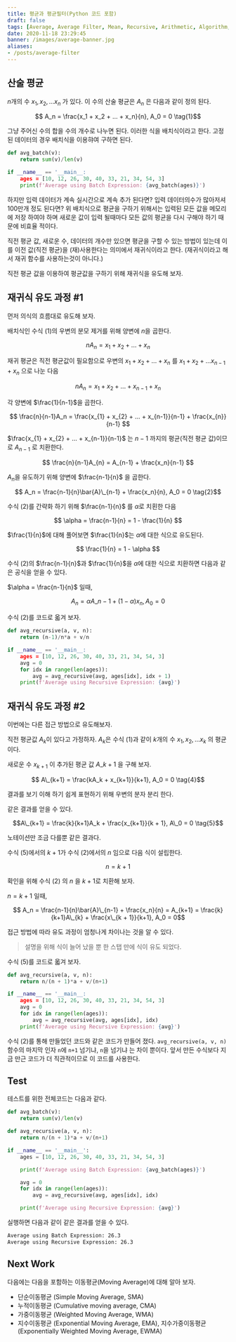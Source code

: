 ```yaml
---
title: 평균과 평균필터(Python 코드 포함)
draft: false
tags: [Average, Average Filter, Mean, Recursive, Arithmetic, Algorithm, Arithmetic Mean, Batch Expression, 배치식, Recursive Expression, 재귀식]
date: 2020-11-18 23:29:45
banner: /images/average-banner.jpg
aliases:
- /posts/average-filter
---
```


## 산술 평균

$n$개의 수 $x_1, x_2, ... x_n$ 가 있다. 이 수의 산술 평균은 $A_n$ 은 다음과 같이 정의 된다.  

$$ A_n = \frac{x_1 + x_2 + ... + x_n}{n}, A_0 = 0 \tag{1}$$

그냥 주어신 수의 합을 수의 개수로 나누면 된다. 이러한 식을 배치식이라고 한다. 고정된 데이터의 경우 배치식을 이용햐여 구하면 된다. 

```python
def avg_batch(v):
    return sum(v)/len(v)

if __name__ == '__main__:
    ages = [10, 12, 26, 30, 40, 33, 21, 34, 54, 3]
    print(f'Average using Batch Expression: {avg_batch(ages)}')
```

하지만 입력 데이터가 계속 실시간으로 계속 추가 된다면? 입력 데이터의수가 많아저셔 100만개 정도 된다면? 위 배치식으로 평균을 구하기 위해서는 입력된 모든 값을 메모리에 저장 하여야 하며 새로운 값이 입력 될때마다 모든 값의 평균을 다시 구해야 하기 때문에 비효율 적이다. 


직전 평균 값, 새로운 수, 데이터의 개수만 있으면 평균을 구할 수 있는 방법이 있는데 이를 이전 값(직전 평균)을 (재)사용한다는 의미에서 재귀식이라고 한다. (재귀식이라고 해서 재귀 함수를 사용하는것이 아니다.)


직전 평균 값을 이용하여 평균값을 구하기 위해 재귀식을 유도해 보자.

## 재귀식 유도 과정 #1
먼저 의식의 흐름대로 유도해 보자.

배치식인 수식 $(1)$의 우변의 분모 제거를 위해 양변에 $n$을 곱한다. 

$$ nA_n = x_1 + x_2 + ... + x_n $$

재귀 평균은 직전 평균값이 필요함으로 우변의 $x_1 + x_2 + ... + x_n$ 를 $x_1 + x_2 + ... x_{n-1} + x_n$ 으로 나눈 다음 

$$ nA_n = x_1 + x_2 + ... + x_{n-1} + x_n $$

각 양변에 $\frac{1}{n-1}$을 곱한다. 

$$ \frac{n}{n-1}A_n = \frac{x_{1} + x_{2} + ... + x_{n-1}}{n-1} + \frac{x_{n}}{n-1} $$


$\frac{x_{1} + x_{2} + ... + x_{n-1}}{n-1}$ 는 $n-1$ 까지의 평균(직전 평균 값)이므로 $A_{n-1}$ 로 치환한다. 


$$ \frac{n}{n-1}A_{n} = A_{n-1} + \frac{x_n}{n-1} $$

$A_n$을 유도하기 위해 양변에 $\frac{n-1}{n}$ 을 곱한다.

$$ A_n =  \frac{n-1}{n}\bar{A}\_{n-1} + \frac{x_n}{n}, A_0 = 0 \tag{2}$$

수식 $(2)$를 간략화 하기 위해 $\frac{n-1}{n}$ 를 $\alpha$로 치횐한 다음 

$$ \alpha = \frac{n-1}{n} = 1 - \frac{1}{n} $$

$\frac{1}{n}$에 대해 풀어보면 $\frac{1}{n}$는 $\alpha$에 대한 식으로 유도된다. 

$$ \frac{1}{n} = 1 - \alpha $$

수식 $(2)$의 $\frac{n-1}{n}$과 $\frac{1}{n}$을 $\alpha$에 대한 식으로 치환하면 다음과 같은 공식을 얻을 수 있다. 

$\alpha = \frac{n-1}{n}$ 일때,

$$ A_{n} = \alpha A\_{n-1} + {(1 - \alpha)x_n}, A_0 = 0 \tag{3}$$


수식 $(2)$를 코드로 옯겨 보자.

```python
def avg_recursive(a, v, n):
    return (n-1)/n*a + v/n

if __name__ == '__main__:
    ages = [10, 12, 26, 30, 40, 33, 21, 34, 54, 3]
    avg = 0
    for idx in range(len(ages)):
        avg = avg_recursive(avg, ages[idx], idx + 1)
    print(f'Average using Recursive Expression: {avg}')
```


## 재귀식 유도 과정 #2
이번에는 다른 접근 방법으로 유도해보자.

직전 평균값 $A_k$이 있다고 가정하자. $A_k$은 수식 $(1)$과 같이 $k$개의 수 $x_1, x_2, ... x_k$ 의  평균이다.

새로운 수 $x_{k+1}$ 이 추가된 평균 값 $A\_{k+1}$ 을 구해 보자. 

$$ A\_{k+1} = \frac{kA_k + x_{k+1}}{k+1}, A_0 = 0 \tag{4}$$ 

결과를 보기 이해 하기 쉽게 표현하기 위해 우변의 분자 분리 한다. 

같은 결과를 얻을 수 있다. 

$$A\_{k+1} = \frac{k}{k+1}A_k + \frac{x_{k+1}}{k + 1}, A\_0 = 0 \tag{5}$$


노테이션만 조금 다를뿐 같은 결과다.


수식 $(5)$에서의 $k+1$가  수식 $(2)$에서의 $n$ 임으로 다음 식이 설립한다.

$$ n = k + 1 $$

확인을 위해 수식 $(2)$ 의 $n$ 을 $k+1$로 치환해 보자.

$n = k + 1$ 일때, 

$$ A_n =  \frac{n-1}{n}\bar{A}\_{n-1} + \frac{x_n}{n} = A_{k+1} =  \frac{k}{k+1}A\_{k} + \frac{x\_{k + 1}}{k+1}, A_0 = 0$$


접근 방법에 따라 유도 과정이 엄청나게 차이나는 것을 알 수 있다.

> 설명을 위해 식이 늘어 났을 뿐 한 스탭 만에 식이 유도 되었다. 


수식 $(5)$를 코드로 옯겨 보자.

```python
def avg_recursive(a, v, n):
    return n/(n + 1)*a + v/(n+1)

if __name__ == '__main__:
    ages = [10, 12, 26, 30, 40, 33, 21, 34, 54, 3]
    avg = 0
    for idx in range(len(ages)):
        avg = avg_recursive(avg, ages[idx], idx)
    print(f'Average using Recursive Expression: {avg}')
```

수식 $(2)$를 통해 만들었던 코드와 같은 코드가 만들어 졌다. `avg_recursive(a, v, n)` 함수의 마지막 인자 `n`에  `n+1` 넘기냐, `n`을 넘기냐 는 차이 뿐이다.  앞서 만든 수식보다 지금 만근 코드가 더 직관적이므로 이 코드를 사용한다.


## Test

테스트를 위한 전체코드는 다음과 같다. 


```python
def avg_batch(v):
    return sum(v)/len(v)

def avg_recursive(a, v, n):
    return n/(n + 1)*a + v/(n+1)

if __name__ == '__main__':
    ages = [10, 12, 26, 30, 40, 33, 21, 34, 54, 3]

    print(f'Average using Batch Expression: {avg_batch(ages)}')

    avg = 0
    for idx in range(len(ages)):
        avg = avg_recursive(avg, ages[idx], idx)

    print(f'Average using Recursive Expression: {avg}')
```


실행하면 다음과 같이 같은 결과를 얻을 수 있다. 

```bash
Average using Batch Expression: 26.3
Average using Recursive Expression: 26.3
```

## Next Work

다음에는 다음을 포함하는 이동평균(Moving Average)에 대해 알아 보자. 

* 단순이동평균 (Simple Moving Average, SMA)
* 누적이동평균 (Cumulative moving average, CMA)
* 가중이동평균 (Weighted Moving Average, WMA)
* 지수이동평균 (Exponential Moving Average, EMA), 지수가중이동평균(Exponentially Weighted Moving Average, EWMA)